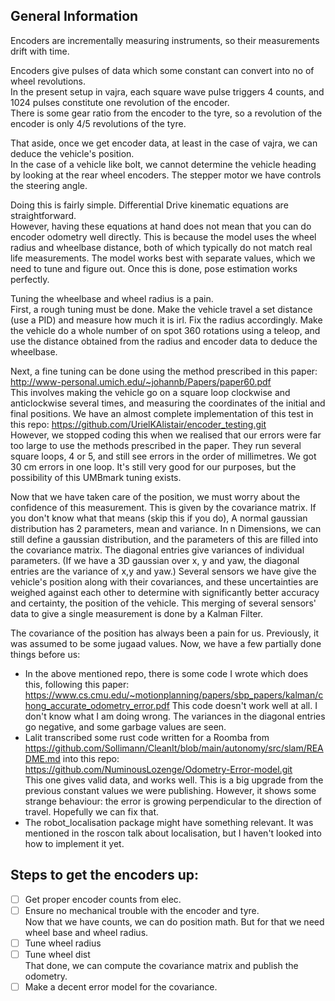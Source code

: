 ## General Information

Encoders are incrementally measuring instruments, so their measurements drift with time.  

Encoders give pulses of data which some constant can convert into no of wheel revolutions.  
In the present setup in vajra, each square wave pulse triggers 4 counts, and 1024 pulses constitute one revolution of the encoder.  
There is some gear ratio from the encoder to the tyre, so a revolution of the encoder is only 4/5 revolutions of the tyre.  

That aside, once we get encoder data, at least in the case of vajra, we can deduce the vehicle's position.  
In the case of a vehicle like bolt, we cannot determine the vehicle heading by looking at the rear wheel encoders. The stepper motor we have controls the steering angle.  

Doing this is fairly simple. Differential Drive kinematic equations are straightforward.  
However, having these equations at hand does not mean that you can do encoder odometry well directly. This is because the model uses the wheel radius and wheelbase distance, both of which typically do not match real life measurements. The model works best with separate values, which we need to tune and figure out. Once this is done, pose estimation works perfectly.  

Tuning the wheelbase and wheel radius is a pain.  
First, a rough tuning must be done. Make the vehicle travel a set distance (use a PID) and measure how much it is irl. Fix the radius accordingly.
Make the vehicle do a whole number of on spot 360 rotations using a teleop, and use the distance obtained from the radius and encoder data to deduce the wheelbase.  

Next, a fine tuning can be done using the method prescribed in this paper: http://www-personal.umich.edu/~johannb/Papers/paper60.pdf  
This involves making the vehicle go on a square loop clockwise and anticlockwise several times, and measuring the coordinates of the initial and final positions. We have an almost complete implementation of this test in this repo: https://github.com/UrielKAlistair/encoder_testing.git  
However, we stopped coding this when we realised that our errors were far too large to use the methods prescribed in the paper. They run several square loops, 4 or 5, and still see errors in the order of millimetres. We got 30 cm errors in one loop. It's still very good for our purposes, but the possibility of this UMBmark tuning exists.  

Now that we have taken care of the position, we must worry about the confidence of this measurement. This is given by the covariance matrix. If you don't know what that means (skip this if you do), A normal gaussian distribution has 2 parameters, mean and variance. In n Dimensions, we can still define a gaussian distribution, and the parameters of this are filled into the covariance matrix. The diagonal entries give variances of individual parameters. (If we have a 3D gaussian over x, y and yaw, the diagonal entries are the variance of x,y and yaw.) Several sensors we have give the vehicle's position along with their covariances, and these uncertainties are weighed against each other to determine with significantly better accuracy and certainty, the position of the vehicle. This merging of several sensors' data to give a single measurement is done by a Kalman Filter.  

The covariance of the position has always been a pain for us. Previously, it was assumed to be some jugaad values. Now, we have a few partially done things before us:  
- In the above mentioned repo, there is some code I wrote which does this, following this paper: https://www.cs.cmu.edu/~motionplanning/papers/sbp_papers/kalman/chong_accurate_odometry_error.pdf
This code doesn't work well at all. I don't know what I am doing wrong. The variances in the diagonal entries go negative, and some garbage values are seen.  
- Lalit transcribed some rust code written for a Roomba from https://github.com/Sollimann/CleanIt/blob/main/autonomy/src/slam/README.md 
 into this repo: https://github.com/NuminousLozenge/Odometry-Error-model.git  
This one gives valid data, and works well. This is a big upgrade from the previous constant values we were publishing. However, it shows some strange behaviour: the error is growing perpendicular to the direction of travel. Hopefully we can fix that.
- The robot_localisation package might have something relevant. It was mentioned in the roscon talk about localisation, but I haven't looked into how to implement it yet.  

## Steps to get the encoders up:

- [ ] Get proper encoder counts from elec.  
- [ ] Ensure no mechanical trouble with the encoder and tyre.  
Now that we have counts, we can do position math. But for that we need wheel base and wheel radius.  
- [ ] Tune wheel radius
- [ ] Tune wheel dist  
That done, we can compute the covariance matrix and publish the odometry.  
- [ ] Make a decent error model for the covariance.
